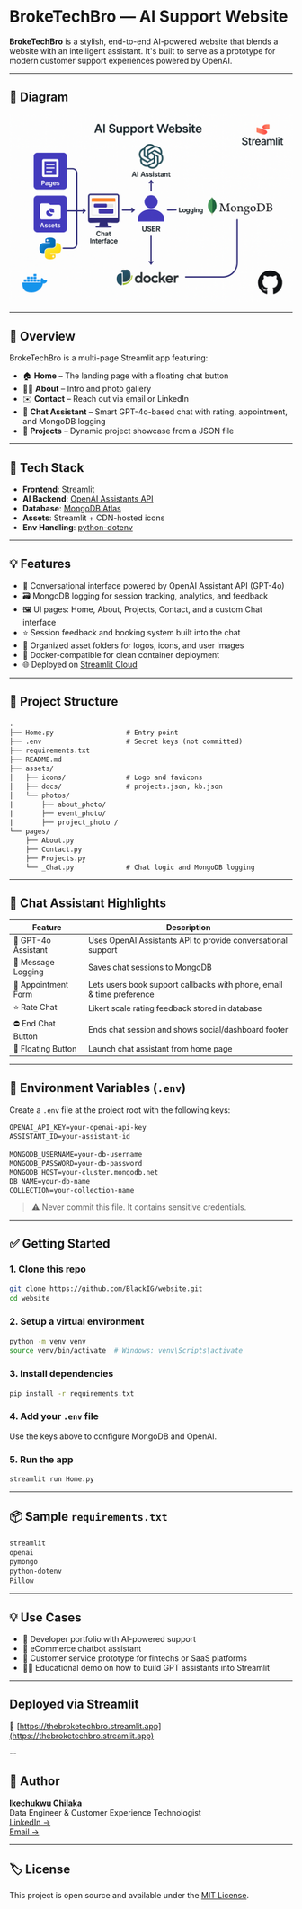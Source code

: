 #  BrokeTechBro — AI Support Website

**BrokeTechBro** is a stylish, end-to-end AI-powered website that blends a website with an intelligent assistant. It's built to serve as a prototype for modern customer support experiences powered by OpenAI.

---

## 🔁 Diagram

![Concept Diagram](assets/photos/concept_diagram/ai_website.png)

---
## 🚀 Overview

BrokeTechBro is a multi-page Streamlit app featuring:

- 🏠 **Home** – The landing page with a floating chat button
- 👨‍💻 **About** – Intro and photo gallery
- ✉️ **Contact** – Reach out via email or LinkedIn
- 💬 **Chat Assistant** – Smart GPT-4o-based chat with rating, appointment, and MongoDB logging
- 📂 **Projects** – Dynamic project showcase from a JSON file

---

## 🔧 Tech Stack

- **Frontend**: [Streamlit](https://streamlit.io)
- **AI Backend**: [OpenAI Assistants API](https://platform.openai.com/docs/assistants)
- **Database**: [MongoDB Atlas](https://www.mongodb.com/atlas)
- **Assets**: Streamlit + CDN-hosted icons
- **Env Handling**: [python-dotenv](https://github.com/theskumar/python-dotenv)

---
## 💡 Features

- 💬 Conversational interface powered by OpenAI Assistant API (GPT-4o)
- 🗃️ MongoDB logging for session tracking, analytics, and feedback
- 🖼️ UI pages: Home, About, Projects, Contact, and a custom Chat interface
- ⭐ Session feedback and booking system built into the chat
- 📁 Organized asset folders for logos, icons, and user images
- 🐳 Docker-compatible for clean container deployment
- 🌐 Deployed on [Streamlit Cloud](https://streamlit.io/cloud)

---
## 📁 Project Structure

```
.
├── Home.py                  # Entry point
├── .env                     # Secret keys (not committed)
├── requirements.txt
├── README.md
├── assets/
│   ├── icons/               # Logo and favicons
│   ├── docs/                # projects.json, kb.json 
│   └── photos/
|       ├── about_photo/ 
|       ├── event_photo/
|       ├── project_photo / 
└── pages/
    ├── About.py
    ├── Contact.py
    ├── Projects.py
    └── _Chat.py             # Chat logic and MongoDB logging
```

---

## 💬 Chat Assistant Highlights

| Feature               | Description                                                                 |
|----------------------|-----------------------------------------------------------------------------|
| 🤖 GPT-4o Assistant   | Uses OpenAI Assistants API to provide conversational support                |
| 📝 Message Logging    | Saves chat sessions to MongoDB                                              |
| 📅 Appointment Form   | Lets users book support callbacks with phone, email & time preference       |
| ⭐ Rate Chat          | Likert scale rating feedback stored in database                             |
| ⛔ End Chat Button    | Ends chat session and shows social/dashboard footer                         |
| 📍 Floating Button    | Launch chat assistant from home page                                        |

---

## 🔐 Environment Variables (`.env`)

Create a `.env` file at the project root with the following keys:

```env
OPENAI_API_KEY=your-openai-api-key
ASSISTANT_ID=your-assistant-id

MONGODB_USERNAME=your-db-username
MONGODB_PASSWORD=your-db-password
MONGODB_HOST=your-cluster.mongodb.net
DB_NAME=your-db-name
COLLECTION=your-collection-name
```

> ⚠️ Never commit this file. It contains sensitive credentials.

---

## ✅ Getting Started

### 1. Clone this repo

```bash
git clone https://github.com/BlackIG/website.git
cd website
```

### 2. Setup a virtual environment

```bash
python -m venv venv
source venv/bin/activate  # Windows: venv\Scripts\activate
```

### 3. Install dependencies

```bash
pip install -r requirements.txt
```

### 4. Add your `.env` file

Use the keys above to configure MongoDB and OpenAI.

### 5. Run the app

```bash
streamlit run Home.py
```

---

## 📦 Sample `requirements.txt`

```txt
streamlit
openai
pymongo
python-dotenv
Pillow
```

---

## 💡 Use Cases

- 🔧 Developer portfolio with AI-powered support
- 🛒 eCommerce chatbot assistant
- 💬 Customer service prototype for fintechs or SaaS platforms
- 🧑‍🏫 Educational demo on how to build GPT assistants into Streamlit

---

## Deployed via Streamlit  
🔗 [https://thebroketechbro.streamlit.app](https://thebroketechbro.streamlit.app)

--

## 🙌 Author

**Ikechukwu Chilaka**  
Data Engineer & Customer Experience Technologist  
[LinkedIn →](https://www.linkedin.com/in/chilakaig)  
[Email →](mailto:chilaka.ig@gmail.com)

---

## 🏷️ License

This project is open source and available under the [MIT License](LICENSE).
